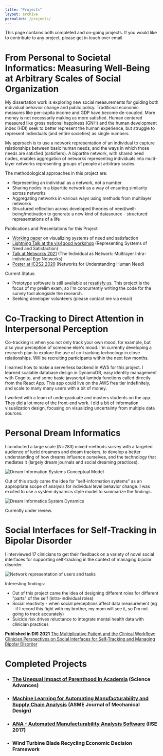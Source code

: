 ```yaml
---
title: "Projects"
layout: archive
permalink: /projects/
---
```


This page contains both completed and on-going projects. If you would like to contribute to any project, please get in touch over email.


From Personal to Societal Informatics: Measuring Well-Being at Arbitrary Scales of Social Organization
======

My dissertation work is exploring new social measurements for guiding both individual behavior change and public policy. Traditional economic measures like per-capita income and GDP have become de-coupled. More money is not necessarily making us more satisfied. Human centered measured like gross national happiness (GNH) and the human development index (HDI) seek to better represent the human experience, but struggle to represent individuals (and entire societies) as single numbers.

My approach is to use a network representation of an individual to capture relationships between basic human needs, and the ways in which those needs are satisfied (satisfiers). A bipartite network, with shared need nodes, enables aggregation of networks representing individuals into multi-layer networks representing groups of people at arbitrary scales. 

The methodological approaches in this project are:

- Representing an individual as a network, not a number
- Sharing nodes in a bipartite network as a way of ensuring similarity across networks
- Aggregating networks in various ways using methods from multilayer networks
- Structured reflection across developed theories of need/well-being/motivation to generate a new kind of datasource - structured representations of a life

Publications and Presentations for this Project
- [Working paper](michaelhoefer.com/files/Hoefer_Systems_of_Need.pdf) on visualizing systems of need and satisfaction
- [Lightning Talk at the vis4good workshop](https://youtu.be/eo22Xg6MCmk?t=10286) (Representing Systems of Need and Satisfaction)
- [Talk at Networks 2021](https://www.youtube.com/watch?v=ST3IXtL88OY) (The Individual as Network: Multilayer Intra-individual Ego Networks)
- [Poster at IC2S2 2020](michaelhoefer.com/files/need_net_abstract.pdf) (Networks for Understanding Human Need)

Current Status:
- Prototype software is still available at [resatisfy.us](resatisfy.us). This project is the focus of my prelim exam, so I'm concurrently writing the code for the survey tool alongside the research.
- Seeking developer volunteers (please contact me via email)


Co-Tracking to Direct Attention in Interpersonal Perception
=====

Co-tracking is when you not only track your own mood, for example, but also your perception of someone else's mood. I'm currently developing a research plan to explore the use of co-tracking technology in close relationships. Will be recruiting participants within the next few months. 

I learned how to make a serverless backend in AWS for this project. I learned scalable database design in DynamoDB, easy identity management with Cognito, and some basic javascript lambda functions called directly from the React App. This app could live on the AWS free tier indefinitely, and scale to many many users with a bit of money.

I worked with a team of undergraduate and masters students on the app. They did a lot more of the front-end work. I did a bit of information visualization design, focusing on visualizing uncertainty from multiple data sources. 


Personal Dream Informatics
======

I conducted a large scale (N=283) mixed-methods survey with a targeted audience of lucid dreamers and dream trackers, to develop a better understanding of how dreams influence ourselves, and the technology that mediates it (largely dream journals and social dreaming practices).

![Dream Information Systems Conceptual Model](/files/sys_model_v2_arrows.png)

Out of this study came the idea for "self-information systems" as an appropriate scope of analysis for individual level behavior change. I was excited to use a system dynamics style model to summarize the findings. 

![Dream Informatics System Dynamics](/files/vensim_v3.png)

Currently under review.

Social Interfaces for Self-Tracking in Bipolar Disorder
======
I interviewed 17 clinicians to get their feedback on a variety of novel social interfaces for supporting self-tracking in the context of managing bipolar disorder. 

![Network representation of users and tasks](/files/bd_network.png)

Interesting findings:

- Out of this project came the idea of designing different roles for different "parts" of the self (intra-individual roles)
- Social reactivity - when social perceptions affect data measurement (eg - if I record this fight with my brother, my mom will see it, so I'm not going to track accurately)
- Suicide risk drives reluctance to integrate mental health data with clinician practices

**Published in DIS 2021** [The Multiplicative Patient and the Clinical Workflow: Clinician Perspectives on Social Interfaces for Self-Tracking and Managing Bipolar Disorder
](https://dl.acm.org/doi/10.1145/3461778.3461995)

Completed Projects
======



- ### [The Unequal Impact of Parenthood in Academia](https://www.science.org/doi/10.1126/sciadv.abd1996) (Science Advances)

- ### [Machine Learning for Automating Manufacturability and Supply Chain Analysis](https://doi.org/10.1115/1.4038686) (ASME Journal of Mechanical Design)

- ### [ANA - Automated Manufacturability Analysis Software](https://lib.dr.iastate.edu/cgi/viewcontent.cgi?article=1195) (IISE 2017)

- ### Wind Turbine Blade Recycling Economic Decision Framework